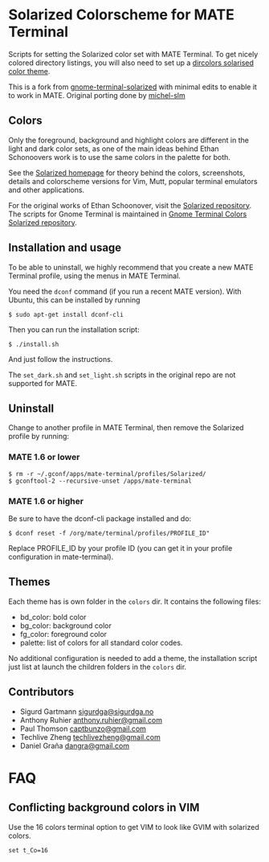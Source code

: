 Solarized Colorscheme for MATE Terminal
========================================

Scripts for setting the Solarized color set with MATE Terminal. To get nicely
colored directory listings, you will also need to set up a [dircolors solarised
color theme].

This is a fork from 
[gnome-terminal-solarized](https://github.com/Anthony25/gnome-terminal-colors-solarized) 
with minimal edits to enable it to work in MATE. Original porting done by 
[michel-slm](https://github.com/michel-slm/gnome-terminal-colors-solarized)

Colors
------

Only the foreground, background and highlight colors are different in the light
and dark color sets, as one of the main ideas behind Ethan Schonoovers work is
to use the same colors in the palette for both.

See the [Solarized homepage] for theory behind the colors, screenshots, details
and colorscheme versions for Vim, Mutt, popular terminal emulators and other
applications.

For the original works of Ethan Schoonover, visit the [Solarized repository].
The scripts for Gnome Terminal is maintained in [Gnome Terminal Colors
Solarized repository].

Installation and usage
----------------------

To be able to uninstall, we highly recommend that you create a new MATE
Terminal profile, using the menus in MATE Terminal.

You need the `dconf` command (if you run a recent MATE version). With Ubuntu,
this can be installed by running

    $ sudo apt-get install dconf-cli

Then you can run the installation script:

    $ ./install.sh

And just follow the instructions.

The `set_dark.sh` and `set_light.sh` scripts in the original repo are not 
supported for MATE.

Uninstall
---------

Change to another profile in MATE Terminal, then remove the Solarized profile
by running:

### MATE 1.6 or lower

    $ rm -r ~/.gconf/apps/mate-terminal/profiles/Solarized/
    $ gconftool-2 --recursive-unset /apps/mate-terminal

### MATE 1.6 or higher

Be sure to have the dconf-cli package installed and do:

    $ dconf reset -f /org/mate/terminal/profiles/PROFILE_ID"

Replace PROFILE_ID by your profile ID (you can get it in your profile
configuration in mate-terminal).

Themes
------

Each theme has is own folder in the `colors` dir. It contains the following
files:

  * bd_color: bold color
  * bg_color: background color
  * fg_color: foreground color
  * palette: list of colors for all standard color codes.

No additional configuration is needed to add a theme, the installation script
just list at launch the children folders in the `colors` dir.

Contributors
------------

* Sigurd Gartmann <sigurdga@sigurdga.no>
* Anthony Ruhier <anthony.ruhier@gmail.com>
* Paul Thomson <captbunzo@gmail.com>
* Techlive Zheng <techlivezheng@gmail.com>
* Daniel Graña <dangra@gmail.com>

FAQ
===

Conflicting background colors in VIM
------------------------------------

Use the 16 colors terminal option to get VIM to look like GVIM with solarized
colors.

    set t_Co=16

[Solarized homepage]:   http://ethanschoonover.com/solarized
[Solarized repository]: https://github.com/altercation/solarized
[Gnome Terminal Colors Solarized repository]: https://github.com/sigurdga/gnome-terminal-colors-solarized
[dircolors solarised color theme]: https://github.com/seebi/dircolors-solarized
